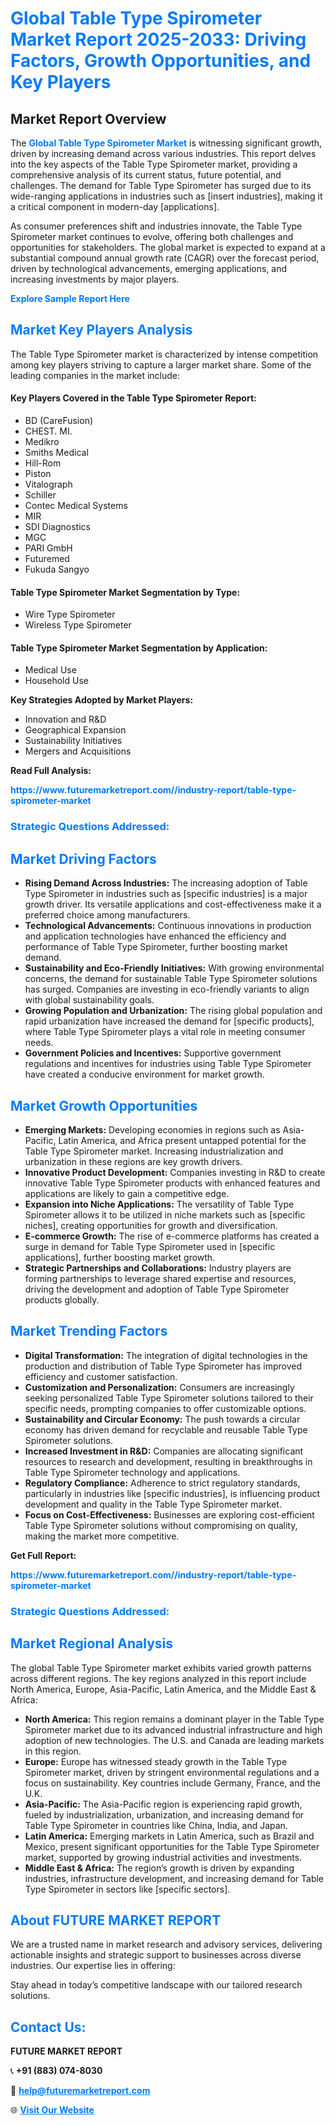 <h1 style="color: #007BFF;">Global Table Type Spirometer Market Report 2025-2033: Driving Factors, Growth Opportunities, and Key Players</h1>

<section id="overview">
<h2>Market Report Overview</h2>
<p>The <a href="https://www.futuremarketreport.com//industry-report/table-type-spirometer-market" style="color: #007BFF; text-decoration: none;"><strong>Global Table Type Spirometer Market</strong></a> is witnessing significant growth, driven by increasing demand across various industries. This report delves into the key aspects of the Table Type Spirometer market, providing a comprehensive analysis of its current status, future potential, and challenges. The demand for Table Type Spirometer has surged due to its wide-ranging applications in industries such as [insert industries], making it a critical component in modern-day [applications].</p>
<p>As consumer preferences shift and industries innovate, the Table Type Spirometer market continues to evolve, offering both challenges and opportunities for stakeholders. The global market is expected to expand at a substantial compound annual growth rate (CAGR) over the forecast period, driven by technological advancements, emerging applications, and increasing investments by major players.</p>
</section>

<section id="overview">
<p><a href="https://www.futuremarketreport.com//request-sample/reportId=79942" style="color: #007BFF; text-decoration: none;"><strong>Explore Sample Report Here</strong></a></p>
</section>

<section id="key-players">
<h2 style="color: #007BFF;">Market Key Players Analysis</h2>
<p>The Table Type Spirometer market is characterized by intense competition among key players striving to capture a larger market share. Some of the leading companies in the market include:</p>
<h4>Key Players Covered in the Table Type Spirometer Report:</h4>
<ul><li>BD (CareFusion)</li><li>CHEST. MI.</li><li>Medikro</li><li>Smiths Medical</li><li>Hill-Rom</li><li>Piston</li><li>Vitalograph</li><li>Schiller</li><li>Contec Medical Systems</li><li>MIR</li><li>SDI Diagnostics</li><li>MGC</li><li>PARI GmbH</li><li>Futuremed</li><li>Fukuda Sangyo</li></ul>
<h4>Table Type Spirometer Market Segmentation by Type:</h4>
<ul><li>Wire Type Spirometer</li><li>Wireless Type Spirometer</li></ul>

<h4>Table Type Spirometer Market Segmentation by Application:</h4>
<ul><li>Medical Use</li><li>Household Use</li></ul>
<p><strong>Key Strategies Adopted by Market Players:</strong></p>
<ul>
<li>Innovation and R&D</li>
<li>Geographical Expansion</li>
<li>Sustainability Initiatives</li>
<li>Mergers and Acquisitions</li>
</ul>
</section>

<section>
<p><strong>Read Full Analysis: </strong></p><a href="https://www.futuremarketreport.com//industry-report/table-type-spirometer-market" style="color: #007BFF; text-decoration: none;"><strong>https://www.futuremarketreport.com//industry-report/table-type-spirometer-market</strong></a>
<h3 style="color: #007BFF;">Strategic Questions Addressed:</h3>
</section>

<section id="driving-factors">
<h2 style="color: #007BFF;">Market Driving Factors</h2>
<ul>
<li><strong>Rising Demand Across Industries:</strong> The increasing adoption of Table Type Spirometer in industries such as [specific industries] is a major growth driver. Its versatile applications and cost-effectiveness make it a preferred choice among manufacturers.</li>
<li><strong>Technological Advancements:</strong> Continuous innovations in production and application technologies have enhanced the efficiency and performance of Table Type Spirometer, further boosting market demand.</li>
<li><strong>Sustainability and Eco-Friendly Initiatives:</strong> With growing environmental concerns, the demand for sustainable Table Type Spirometer solutions has surged. Companies are investing in eco-friendly variants to align with global sustainability goals.</li>
<li><strong>Growing Population and Urbanization:</strong> The rising global population and rapid urbanization have increased the demand for [specific products], where Table Type Spirometer plays a vital role in meeting consumer needs.</li>
<li><strong>Government Policies and Incentives:</strong> Supportive government regulations and incentives for industries using Table Type Spirometer have created a conducive environment for market growth.</li>
</ul>
</section>

<section id="growth-opportunities">
<h2 style="color: #007BFF;">Market Growth Opportunities</h2>
<ul>
<li><strong>Emerging Markets:</strong> Developing economies in regions such as Asia-Pacific, Latin America, and Africa present untapped potential for the Table Type Spirometer market. Increasing industrialization and urbanization in these regions are key growth drivers.</li>
<li><strong>Innovative Product Development:</strong> Companies investing in R&D to create innovative Table Type Spirometer products with enhanced features and applications are likely to gain a competitive edge.</li>
<li><strong>Expansion into Niche Applications:</strong> The versatility of Table Type Spirometer allows it to be utilized in niche markets such as [specific niches], creating opportunities for growth and diversification.</li>
<li><strong>E-commerce Growth:</strong> The rise of e-commerce platforms has created a surge in demand for Table Type Spirometer used in [specific applications], further boosting market growth.</li>
<li><strong>Strategic Partnerships and Collaborations:</strong> Industry players are forming partnerships to leverage shared expertise and resources, driving the development and adoption of Table Type Spirometer products globally.</li>
</ul>
</section>

<section id="trending-factors">
<h2 style="color: #007BFF;">Market Trending Factors</h2>
<ul>
<li><strong>Digital Transformation:</strong> The integration of digital technologies in the production and distribution of Table Type Spirometer has improved efficiency and customer satisfaction.</li>
<li><strong>Customization and Personalization:</strong> Consumers are increasingly seeking personalized Table Type Spirometer solutions tailored to their specific needs, prompting companies to offer customizable options.</li>
<li><strong>Sustainability and Circular Economy:</strong> The push towards a circular economy has driven demand for recyclable and reusable Table Type Spirometer solutions.</li>
<li><strong>Increased Investment in R&D:</strong> Companies are allocating significant resources to research and development, resulting in breakthroughs in Table Type Spirometer technology and applications.</li>
<li><strong>Regulatory Compliance:</strong> Adherence to strict regulatory standards, particularly in industries like [specific industries], is influencing product development and quality in the Table Type Spirometer market.</li>
<li><strong>Focus on Cost-Effectiveness:</strong> Businesses are exploring cost-efficient Table Type Spirometer solutions without compromising on quality, making the market more competitive.</li>
</ul>
</section>

<section>
<p><strong>Get Full Report: </strong></p><a href="https://www.futuremarketreport.com//industry-report/table-type-spirometer-market" style="color: #007BFF; text-decoration: none;"><strong>https://www.futuremarketreport.com//industry-report/table-type-spirometer-market</strong></a>
<h3 style="color: #007BFF;">Strategic Questions Addressed:</h3>
</section>


<section id="regional-analysis">
<h2 style="color: #007BFF;">Market Regional Analysis</h2>
<p>The global Table Type Spirometer market exhibits varied growth patterns across different regions. The key regions analyzed in this report include North America, Europe, Asia-Pacific, Latin America, and the Middle East & Africa:</p>
<ul>
<li><strong>North America:</strong> This region remains a dominant player in the Table Type Spirometer market due to its advanced industrial infrastructure and high adoption of new technologies. The U.S. and Canada are leading markets in this region.</li>
<li><strong>Europe:</strong> Europe has witnessed steady growth in the Table Type Spirometer market, driven by stringent environmental regulations and a focus on sustainability. Key countries include Germany, France, and the U.K.</li>
<li><strong>Asia-Pacific:</strong> The Asia-Pacific region is experiencing rapid growth, fueled by industrialization, urbanization, and increasing demand for Table Type Spirometer in countries like China, India, and Japan.</li>
<li><strong>Latin America:</strong> Emerging markets in Latin America, such as Brazil and Mexico, present significant opportunities for the Table Type Spirometer market, supported by growing industrial activities and investments.</li>
<li><strong>Middle East & Africa:</strong> The region’s growth is driven by expanding industries, infrastructure development, and increasing demand for Table Type Spirometer in sectors like [specific sectors].</li>
</ul>
</section>

<footer>
<h2 style="color: #007BFF;">About FUTURE MARKET REPORT</h2>
<p>We are a trusted name in market research and advisory services, delivering actionable insights and strategic support to businesses across diverse industries. Our expertise lies in offering:</p>

<p>Stay ahead in today’s competitive landscape with our tailored research solutions.</p>

<h2 style="color: #007BFF;">Contact Us:</h2>
<p><strong>FUTURE MARKET REPORT</strong></p>
<p>📞 <strong>+91 (883) 074-8030</strong></p>
<p>📧 <strong><a href="mailto:help@futuremarketreport.com" style="color: #007BFF;">help@futuremarketreport.com</a></strong></p>
<p>🌐 <strong><a href="https://www.futuremarketreport.com/" style="color: #007BFF;">Visit Our Website</a></strong></p>
</footer>